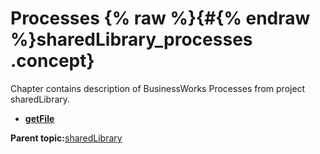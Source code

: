 # Processes {% raw %}{#{% endraw %}sharedLibrary_processes .concept}

Chapter contains description of BusinessWorks Processes from project sharedLibrary.

-   **[getFile](../../../projects/sharedLibrary/Processes/aws/s3/getFile.bwp.md)**  


**Parent topic:**[sharedLibrary](../../../projects/sharedLibrary/sharedLibrary.md)

